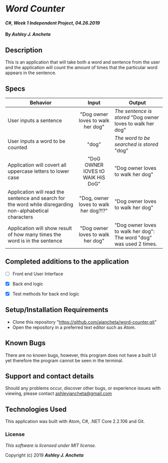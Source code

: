 # _Word Counter_

#### _C#, Week 1 Independent Project, *04.26.2019*_

#### By _Ashley J. Ancheta_

## Description
This is an application that will take both a word and sentence from the user and the application will count the amount of times that the particular word appears in the sentence.

## Specs
| Behavior | Input | Output |
| ------------- |:-------------:| ------------- |
| User inputs a sentence | "Dog owner loves to walk her dog" | *The sentence is stored* "Dog owner loves to walk her dog" |
| User inputs a word to be counted | "dog" | *The word to be searched is stored* "dog" |
| Application will covert all uppercase letters to lower case | "DoG OWNER lOVES tO WAlK HiS DoG" | "Dog owner loves to walk her dog" |
| Application will read the sentence and search for the word while disregarding non-alphabetical characters | "Dog, owner loves to walk her dog?!?"| "Dog owner loves to walk her dog" |
| Application will show result of how many times the word is in the sentence | "Dog owner loves to walk her dog" | "Dog owner loves to walk her dog": The word "dog" was used 2 times.

## Completed additions to the application

- [ ] Front end User Interface
- [x] Back end logic
- [x] Test methods for back end logic


## Setup/Installation Requirements

* Clone this repository "https://github.com/ajancheta/word-counter.git"
* Open the repository in a preferred text editor such as Atom.

## Known Bugs

There are no known bugs, however, this program does not have a built UI yet therefore the program cannot be seen in the terminal.

## Support and contact details

Should any problems occur, discover other bugs, or experience issues with viewing, please contact ashleyjancheta@gmail.com

## Technologies Used

This application was built with Atom, C#, .NET Core 2.2.106 and Git.

### License

*This software is licensed under MIT license.*

Copyright (c) 2019 **_Ashley J. Ancheta_**
